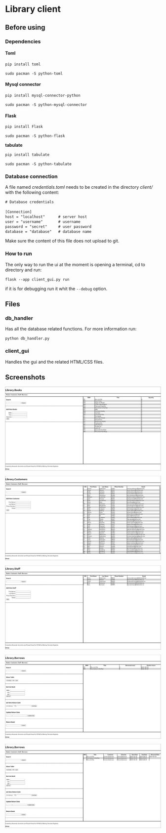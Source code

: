 # Library client
## Before using
### Dependencies
#### Toml
```
pip install toml
```
```
sudo pacman -S python-toml
```

#### Mysql connector
```
pip install mysql-connector-python
```
```
sudo pacman -S python-mysql-connector
```

#### Flask
```
pip install Flask
```
```
sudo pacman -S python-flask
```

**tabulate**
```
pip install tabulate
```
```
sudo pacman -S python-tabulate
```
### Database connection
A file named *credentials.toml* needs to be created in the directory *client/* with the following content:

```
# Database credentials

[Connection]
host = "localhost"      # server host
user = "username"       # username
password = "secret"     # user password
database = "database"   # database name
```
Make sure the content of this file does not upload to git.

### How to run
The only way to run the ui at the moment is opening a terminal, cd to directory and run:
```
flask --app client_gui.py run
```
if it is for debugging run it whit the ```--debug``` option.

## Files

### db_handler

Has all the database related functions. For more information run:
```
python db_handler.py
```

### client_gui

Handles the gui and the related HTML/CSS files.

## Screenshots
![Book page](/client/screenshots/books.png?raw=true "Book page")

![Customers page](/client/screenshots/customers.png?raw=true "Customers page")

![Staff page](/client/screenshots/staff.png?raw=true "Staff page")

![Borrows 1 page](/client/screenshots/borrows-1.png?raw=true "Borrows 1 page")

![Borrows 2 page](/client/screenshots/borrows-2.png?raw=true "Borrows 2 page")
